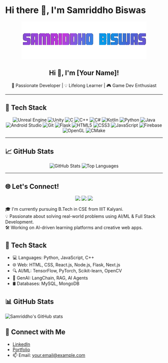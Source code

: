 # Hi there 👋, I'm Samriddho Biswas
<p align="center">
  <img src="https://github.com/SamriddhoBiswas/SamriddhoBiswas/blob/main/assets/name.gif?raw=true" alt="Samriddho Biswas" width="400"/>
</p>

<h2 align="center">Hi 👋, I'm [Your Name]!</h2>
<p align="center">
  🚀 Passionate Developer | 💡 Lifelong Learner | 🎮 Game Dev Enthusiast
</p>

---

## 🧰 Tech Stack

<p align="center">
  <img src="https://img.icons8.com/fluency/48/unreal-engine.png" alt="Unreal Engine"/>
  <img src="https://img.icons8.com/ios-filled/50/unity.png" alt="Unity"/>
  <img src="https://img.icons8.com/color/48/c-programming.png" alt="C"/>
  <img src="https://img.icons8.com/color/48/c-plus-plus-logo.png" alt="C++"/>
  <img src="https://img.icons8.com/color/48/c-sharp-logo.png" alt="C#"/>
  <img src="https://img.icons8.com/color/48/kotlin.png" alt="Kotlin"/>
  <img src="https://img.icons8.com/color/48/python.png" alt="Python"/>
  <img src="https://img.icons8.com/color/48/java-coffee-cup-logo.png" alt="Java"/>
  <img src="https://img.icons8.com/color/48/android-studio--v2.png" alt="Android Studio"/>
  <img src="https://img.icons8.com/color/48/git.png" alt="Git"/>
  <img src="https://img.icons8.com/ios-filled/50/flask.png" alt="Flask"/>
  <img src="https://img.icons8.com/color/48/html-5--v1.png" alt="HTML5"/>
  <img src="https://img.icons8.com/color/48/css3.png" alt="CSS3"/>
  <img src="https://img.icons8.com/color/48/javascript--v1.png" alt="JavaScript"/>
  <img src="https://img.icons8.com/color/48/firebase.png" alt="Firebase"/>
  <img src="https://upload.wikimedia.org/wikipedia/commons/8/87/OpenGL_logo.png" alt="OpenGL" width="48"/>
  <img src="https://cmake.org/wp-content/uploads/2018/03/CMake-logo-300.png" alt="CMake" width="48"/>
</p>

---

## 📈 GitHub Stats

<p align="center">
  <img src="https://github-readme-stats.vercel.app/api?username=your-username&show_icons=true&theme=tokyonight" alt="GitHub Stats"/>
  <img src="https://github-readme-stats.vercel.app/api/top-langs/?username=your-username&layout=compact&theme=tokyonight" alt="Top Languages"/>
</p>

---

## 🌐 Let's Connect!

<p align="center">
  <a href="https://www.linkedin.com/in/your-linkedin"><img src="https://img.icons8.com/fluency/48/linkedin.png"/></a>
  <a href="mailto:your.email@example.com"><img src="https://img.icons8.com/fluency/48/gmail.png"/></a>
  <a href="https://your-portfolio.com"><img src="https://img.icons8.com/fluency/48/domain.png"/></a>
</p>



🎓 I'm currently pursuing B.Tech in CSE from IIIT Kalyani.  
💡 Passionate about solving real-world problems using AI/ML & Full Stack Development.  
🛠️ Working on AI-driven learning platforms and creative web apps.

## 🚀 Tech Stack
- 💻 Languages: Python, JavaScript, C++
- 🌐 Web: HTML, CSS, React.js, Node.js, Flask, Next.js
- 🔍 AI/ML: TensorFlow, PyTorch, Scikit-learn, OpenCV
- 🧠 GenAI: LangChain, RAG, AI Agents
- 🛢️ Databases: MySQL, MongoDB

## 📊 GitHub Stats
![Samriddho's GitHub stats](https://github-readme-stats.vercel.app/api?username=samriddho123&show_icons=true&theme=radical)

## 🔗 Connect with Me
- [LinkedIn](https://www.linkedin.com/in/YOUR-LINK/)
- [Portfolio](https://your-website.com)
- 📫 Email: your.email@example.com


